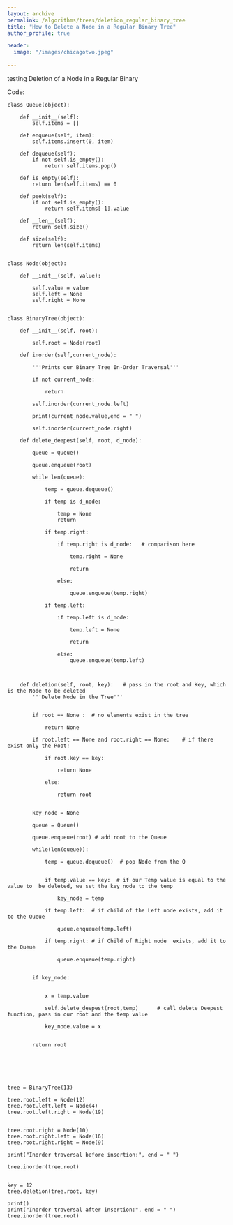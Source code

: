 ```yaml
---
layout: archive
permalink: /algorithms/trees/deletion_regular_binary_tree
title: "How to Delete a Node in a Regular Binary Tree"
author_profile: true

header:
  image: "/images/chicagotwo.jpeg"
  
---
```


testing Deletion of a Node in a Regular Binary 



Code:

    class Queue(object):

        def __init__(self):
            self.items = []

        def enqueue(self, item):
            self.items.insert(0, item)

        def dequeue(self):
            if not self.is_empty():
                return self.items.pop()

        def is_empty(self):
            return len(self.items) == 0

        def peek(self):
            if not self.is_empty():
                return self.items[-1].value

        def __len__(self):
            return self.size()

        def size(self):
            return len(self.items)


    class Node(object):

        def __init__(self, value):

            self.value = value
            self.left = None
            self.right = None 


    class BinaryTree(object):

        def __init__(self, root):

            self.root = Node(root)

        def inorder(self,current_node):

            '''Prints our Binary Tree In-Order Traversal'''

            if not current_node:    

                return

            self.inorder(current_node.left) 

            print(current_node.value,end = " ")

            self.inorder(current_node.right) 

        def delete_deepest(self, root, d_node):

            queue = Queue()

            queue.enqueue(root)

            while len(queue):

                temp = queue.dequeue()

                if temp is d_node:

                    temp = None
                    return

                if temp.right:

                    if temp.right is d_node:   # comparison here

                        temp.right = None

                        return

                    else:

                        queue.enqueue(temp.right)

                if temp.left:

                    if temp.left is d_node:

                        temp.left = None

                        return

                    else:
                        queue.enqueue(temp.left)



        def deletion(self, root, key):   # pass in the root and Key, which is the Node to be deleted
            '''Delete Node in the Tree'''


            if root == None :  # no elements exist in the tree

                return None

            if root.left == None and root.right == None:    # if there exist only the Root!

                if root.key == key:  

                    return None

                else: 

                    return root 


            key_node = None   

            queue = Queue() 

            queue.enqueue(root) # add root to the Queue

            while(len(queue)): 

                temp = queue.dequeue()  # pop Node from the Q


                if temp.value == key:  # if our Temp value is equal to the value to  be deleted, we set the key_node to the temp

                    key_node = temp  

                if temp.left:  # if child of the Left node exists, add it to the Queue

                    queue.enqueue(temp.left) 

                if temp.right: # if Child of Right node  exists, add it to the Queue

                    queue.enqueue(temp.right) 


            if key_node:  


                x = temp.value     

                self.delete_deepest(root,temp)      # call delete Deepest function, pass in our root and the temp value

                key_node.value = x 


            return root 






    tree = BinaryTree(13)

    tree.root.left = Node(12)
    tree.root.left.left = Node(4)
    tree.root.left.right = Node(19)


    tree.root.right = Node(10)
    tree.root.right.left = Node(16)
    tree.root.right.right = Node(9)

    print("Inorder traversal before insertion:", end = " ")

    tree.inorder(tree.root) 


    key = 12
    tree.deletion(tree.root, key) 

    print() 
    print("Inorder traversal after insertion:", end = " ")
    tree.inorder(tree.root) 

